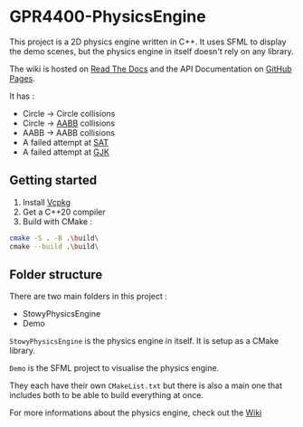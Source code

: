 #  GPR4400-PhysicsEngine

This project is a 2D physics engine written in C++.
It uses SFML to display the demo scenes, but the physics engine in itself doesn't rely on any library.

The wiki is hosted on [Read The Docs](https://stowy-physics-engine.readthedocs.io/en/latest/)
and the API Documentation on [GitHub Pages](https://st0wy.github.io/GPR4400-PhysicsEngine/).


It has :

- Circle -> Circle collisions
- Circle -> [AABB](https://en.wikipedia.org/wiki/Minimum_bounding_box#Axis-aligned_minimum_bounding_box) collisions
- AABB -> AABB collisions
- A failed attempt at [SAT](https://en.wikipedia.org/wiki/Hyperplane_separation_theorem)
- A failed attempt at [GJK](https://en.wikipedia.org/wiki/Gilbert%E2%80%93Johnson%E2%80%93Keerthi_distance_algorithm)

## Getting started

1. Install [Vcpkg](https://vcpkg.io/)
2. Get a C++20 compiler
3. Build with CMake :

```bash
cmake -S . -B .\build\
cmake --build .\build\
```

## Folder structure

There are two main folders in this project : 

- StowyPhysicsEngine
- Demo

`StowyPhysicsEngine` is the physics engine in itself.
It is setup as a CMake library.

`Demo` is the SFML project to visualise the physics engine.

They each have their own `CMakeList.txt` but there is
also a main one that includes both to be able to build
everything at once.

For more informations about the physics engine, check out the [Wiki](https://github.com/St0wy/GPR4400-PhysicsEngine/wiki)
